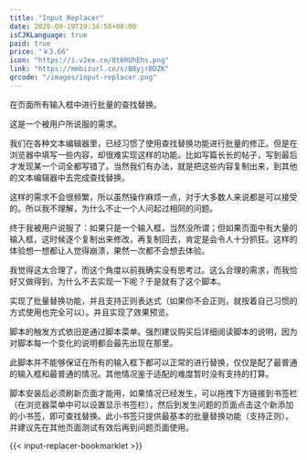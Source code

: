 ```yaml
---
title: "Input Replacer"
date: 2020-09-19T19:34:58+08:00
isCJKLanguage: true
paid: true
price: "￥3.66"
icon: "https://i.v2ex.co/8t6RUhEhs.png"
link: "https://mmbizurl.cn/s/B8yjrBDZK"
qrcode: "/images/input-replacer.png"
---
```


在页面所有输入框中进行批量的查找替换。

<!--more-->

这是一个被用户所说服的需求。

我们在各种文本编辑器里，已经习惯了使用查找替换功能进行批量的修正。但是在浏览器中填写一些内容，却很难实现这样的功能。比如写篇长长的帖子，写到最后才发现某一个词全都写错了。当然我们有办法，就是把这些内容复制出来，到其他的文本编辑器中去完成查找替换。

这样的需求不会很频繁，所以虽然操作麻烦一点，对于大多数人来说都是可以接受的。所以我不理解，为什么不止一个人问起过相同的问题。

终于我被用户说服了：如果只是一个输入框，当然没所谓；但如果页面中有大量的输入框，这时候逐个复制出来修改，再复制回去，肯定是会令人十分抓狂。这样的体验想一想都让人觉得崩溃，果然一次都不会想去体验。

我觉得这太合理了，而这个角度以前我确实没有思考过。这么合理的需求，而我恰好又做得到，为什么不去实现一下呢？于是就有了这个脚本。

实现了批量替换功能，并且支持正则表达式（如果你不会正则，就按着自己习惯的方式使用也完全可以）。并且实现了效果预览。

脚本的触发方式依旧是通过脚本菜单。强烈建议购买后详细阅读脚本的说明，因为对脚本每一个变化的说明都会最先出现在那里。

此脚本并不能够保证在所有的输入框下都可以正常的进行替换，仅仅是配了最普通的输入框和最普通的情况。其他情况鉴于适配的难度暂时没有支持的打算。

脚本安装后必须刷新页面才能用，如果情况已经发生，可以拖拽下方链接到书签栏（在浏览器菜单中可以设置显示书签栏），然后到发生问题的页面点击这个新添加的小书签，即可查找替换。此小书签只提供最基本的批量替换功能（支持正则）。并建议先在其他页面测试有效后再到问题页面使用。

{{< input-replacer-bookmarklet >}}